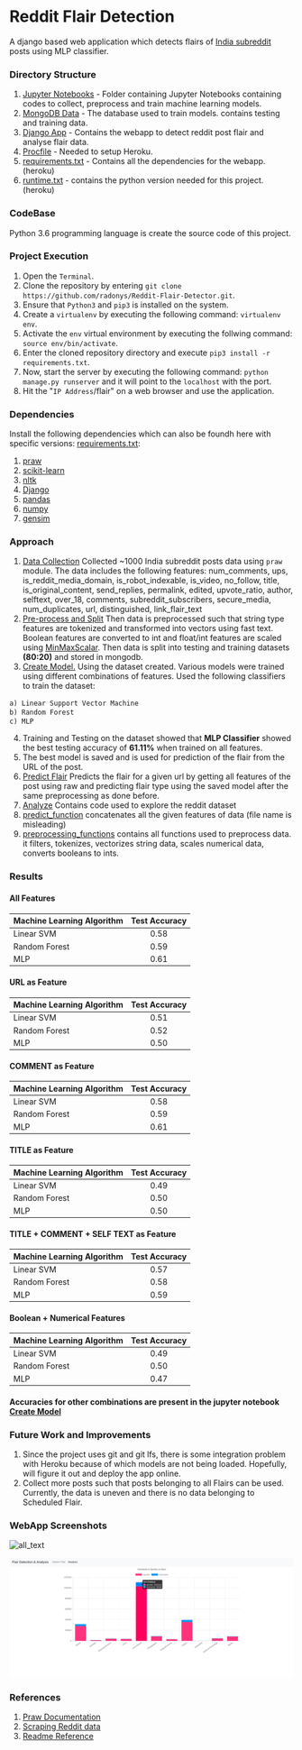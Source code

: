 # Reddit Flair Detection

A django based web application which detects flairs of [India subreddit](https://www.reddit.com/r/india/) posts using MLP classifier.

### Directory Structure
  
   1. [Jupyter Notebooks](https://github.com/lshreyasharmal/Reddit-Flair-Detection/tree/master/Jupyter%20Notebooks) - Folder containing Jupyter Notebooks containing codes to collect, preprocess and train machine learning models.
  2. [MongoDB Data](https://github.com/lshreyasharmal/Reddit-Flair-Detection/tree/master/MongoDB%20Data/flair_database) - The database used to train models. contains testing and training data.
  3. [Django App](https://github.com/lshreyasharmal/Reddit-Flair-Detection/tree/master/reddit_flair_detection) - Contains the webapp to detect reddit post flair and analyse flair data.
  4. [Procfile](https://github.com/lshreyasharmal/Reddit-Flair-Detection/blob/master/Procfile) - Needed to setup Heroku.
  5. [requirements.txt](https://github.com/lshreyasharmal/Reddit-Flair-Detection/blob/master/requirements.txt) - Contains all the dependencies for the webapp. (heroku)
  6. [runtime.txt](https://github.com/lshreyasharmal/Reddit-Flair-Detection/blob/master/runtime.txt) - contains the python version needed for this project. (heroku)
  
### CodeBase

Python 3.6 programming language is create the source code of this project.


### Project Execution

  1. Open the `Terminal`.
  2. Clone the repository by entering `git clone https://github.com/radonys/Reddit-Flair-Detector.git`.
  3. Ensure that `Python3` and `pip3` is installed on the system.
  4. Create a `virtualenv` by executing the following command: `virtualenv env`.
  5. Activate the `env` virtual environment by executing the follwing command: `source env/bin/activate`.
  6. Enter the cloned repository directory and execute `pip3 install -r requirements.txt`.
  7. Now, start the server by executing the following command: `python manage.py runserver` and it will point to the `localhost` with the port.
  8. Hit the "`IP Address`/flair" on a web browser and use the application. 
  
### Dependencies

Install the following dependencies which can also be foundh here with specific versions: [requirements.txt](https://github.com/radonys/Reddit-Flair-Detector/blob/master/requirements.txt):

  1. [praw](https://praw.readthedocs.io/en/latest/)
  2. [scikit-learn](https://scikit-learn.org/)
  3. [nltk](https://www.nltk.org/)
  4. [Django](https://www.djangoproject.com/)
  7. [pandas](https://pandas.pydata.org/)
  8. [numpy](http://www.numpy.org/)
  9. [gensim](https://pypi.org/project/gensim/)
  
### Approach

  1. [Data Collection](https://github.com/lshreyasharmal/Reddit-Flair-Detection/blob/master/Jupyter%20Notebooks/Data%20Collection.ipynb) Collected ~1000 India subreddit posts data using `praw` module. The data includes the following features: 
  num_comments, ups, is_reddit_media_domain, is_robot_indexable, is_video, no_follow, title, is_original_content, send_replies, permalink, edited, upvote_ratio, author, selftext, over_18, comments, subreddit_subscribers, secure_media, num_duplicates, url, distinguished, link_flair_text
  2. [Pre-process and Split](https://github.com/lshreyasharmal/Reddit-Flair-Detection/blob/master/Jupyter%20Notebooks/Pre-process%20and%20Split.ipynb) Then data is preprocessed such that string type features are tokenized and transformed into vectors using fast text. Boolean features are converted to int and float/int features are scaled using [MinMaxScalar](https://scikit-learn.org/stable/modules/generated/sklearn.preprocessing.MinMaxScaler.html). Then data is split into testing and training datasets **(80:20)** and stored in mongodb.
  3. [Create Model.](https://github.com/lshreyasharmal/Reddit-Flair-Detection/blob/master/Jupyter%20Notebooks/Create%20Model.ipynb) Using the dataset created. Various models were trained using different combinations of features. Used the following classifiers to train the dataset:
   
    a) Linear Support Vector Machine
    b) Random Forest
    c) MLP

   4. Training and Testing on the dataset showed that **MLP Classifier** showed the best testing accuracy of **61.11%** when trained on all features.
   5. The best model is saved and is used for prediction of the flair from the URL of the post.
   6. [Predict Flair](https://github.com/lshreyasharmal/Reddit-Flair-Detection/blob/master/Jupyter%20Notebooks/Predict%20Flair.ipynb) Predicts the flair for a given url by getting all features of the post using raw and predicting flair type using the saved model after the same preprocessing as done before.
   7. [Analyze](https://github.com/lshreyasharmal/Reddit-Flair-Detection/blob/master/Jupyter%20Notebooks/Analyze.ipynb) Contains code used to explore the reddit dataset
   8. [predict_function](https://github.com/lshreyasharmal/Reddit-Flair-Detection/blob/master/Jupyter%20Notebooks/predict_function.py) concatenates all the given features of data (file name is misleading)
   9. [preprocessing_functions](https://github.com/lshreyasharmal/Reddit-Flair-Detection/blob/master/Jupyter%20Notebooks/preprocessing_functions.py) contains all functions used to preprocess data. it  filters, tokenizes, vectorizes string data, scales numerical data, converts booleans to ints.
   
    
### Results

#### All Features

| Machine Learning Algorithm | Test Accuracy |
| -------------              |:-------------:|
| Linear SVM                 | 0.58          |
| Random Forest              | 0.59          |
| MLP                        | 0.61          |

#### URL as Feature

| Machine Learning Algorithm | Test Accuracy |
| -------------              |:-------------:|
| Linear SVM                 | 0.51          |
| Random Forest              | 0.52          |
| MLP                        | 0.50          |

#### COMMENT as Feature

| Machine Learning Algorithm | Test Accuracy |
| -------------              |:-------------:|
| Linear SVM                 | 0.58          |
| Random Forest              | 0.59          |
| MLP                        | 0.61          |

#### TITLE as Feature

| Machine Learning Algorithm | Test Accuracy |
| -------------              |:-------------:|
| Linear SVM                 | 0.49          |
| Random Forest              | 0.50          |
| MLP                        | 0.50          |

#### TITLE + COMMENT + SELF TEXT as Feature

| Machine Learning Algorithm | Test Accuracy |
| -------------              |:-------------:|
| Linear SVM                 | 0.57          |
| Random Forest              | 0.58          |
| MLP                        | 0.59          |

#### Boolean + Numerical Features

| Machine Learning Algorithm | Test Accuracy |
| -------------              |:-------------:|
| Linear SVM                 | 0.49          |
| Random Forest              | 0.50          |
| MLP                        | 0.47          |

#### Accuracies for other combinations are present in the jupyter notebook [Create Model](https://github.com/lshreyasharmal/Reddit-Flair-Detection/blob/master/Jupyter%20Notebooks/Create%20Model.ipynb)

### Future Work and Improvements
  1. Since the project uses git and git lfs, there is some integration problem with Heroku because of which models are not being loaded. Hopefully, will figure it out and deploy the app online.
  2. Collect more posts such that posts belonging to all Flairs can be used. Currently, the data is uneven and there is no data belonging to Scheduled Flair.

### WebApp Screenshots

![all_text](flair_detect.png)

![all_text](analysis.png)

### References

1. [Praw Documentation](https://praw.readthedocs.io/en/latest/code_overview/models/subreddit.html)
2. [Scraping Reddit data](https://towardsdatascience.com/scraping-reddit-data-1c0af3040768)
3. [Readme Reference](https://github.com/radonys/Reddit-Flair-Detector/blob/master/README.md)

